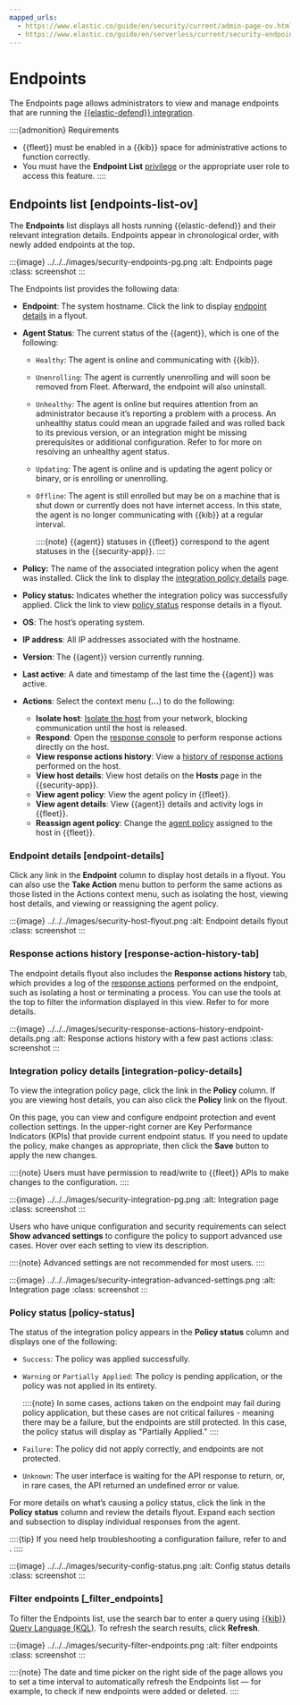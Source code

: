 ```yaml
---
mapped_urls:
  - https://www.elastic.co/guide/en/security/current/admin-page-ov.html
  - https://www.elastic.co/guide/en/serverless/current/security-endpoints-page.html
---
```


# Endpoints


The Endpoints page allows administrators to view and manage endpoints that are running the [{{elastic-defend}} integration](/solutions/security/configure-elastic-defend/install-elastic-defend.md).

::::{admonition} Requirements
* {{fleet}} must be enabled in a {{kib}} space for administrative actions to function correctly.
* You must have the **Endpoint List** [privilege](/solutions/security/configure-elastic-defend/elastic-defend-feature-privileges.md) or the appropriate user role to access this feature.
::::


## Endpoints list [endpoints-list-ov]

The **Endpoints** list displays all hosts running {{elastic-defend}} and their relevant integration details. Endpoints appear in chronological order, with newly added endpoints at the top.

:::{image} ../../../images/security-endpoints-pg.png
:alt: Endpoints page
:class: screenshot
:::

The Endpoints list provides the following data:

* **Endpoint**: The system hostname. Click the link to display [endpoint details](/solutions/security/manage-elastic-defend/endpoints.md#endpoint-details) in a flyout.
* **Agent Status**: The current status of the {{agent}}, which is one of the following:

    * `Healthy`: The agent is online and communicating with {{kib}}.
    * `Unenrolling`: The agent is currently unenrolling and will soon be removed from Fleet. Afterward, the endpoint will also uninstall.
    * `Unhealthy`: The agent is online but requires attention from an administrator because it’s reporting a problem with a process. An unhealthy status could mean an upgrade failed and was rolled back to its previous version, or an integration might be missing prerequisites or additional configuration. Refer to [](/troubleshoot/security/elastic-defend.md#ts-unhealthy-agent) for more on resolving an unhealthy agent status.
    * `Updating`: The agent is online and is updating the agent policy or binary, or is enrolling or unenrolling.
    * `Offline`: The agent is still enrolled but may be on a machine that is shut down or currently does not have internet access. In this state, the agent is no longer communicating with {{kib}} at a regular interval.

        ::::{note}
        {{agent}} statuses in {{fleet}} correspond to the agent statuses in the {{security-app}}.
        ::::

* **Policy:** The name of the associated integration policy when the agent was installed. Click the link to display the [integration policy details](/solutions/security/manage-elastic-defend/endpoints.md#integration-policy-details) page.
* **Policy status:** Indicates whether the integration policy was successfully applied. Click the link to view [policy status](/solutions/security/manage-elastic-defend/endpoints.md#policy-status) response details in a flyout.
* **OS**: The host’s operating system.
* **IP address**: All IP addresses associated with the hostname.
* **Version**: The {{agent}} version currently running.
* **Last active**: A date and timestamp of the last time the {{agent}} was active.
* **Actions**: Select the context menu (**…​**) to do the following:

    * **Isolate host**: [Isolate the host](/solutions/security/endpoint-response-actions/isolate-host.md) from your network, blocking communication until the host is released.
    * **Respond**: Open the [response console](/solutions/security/endpoint-response-actions.md) to perform response actions directly on the host.
    * **View response actions history**: View a [history of response actions](/solutions/security/manage-elastic-defend/endpoints.md#response-action-history-tab) performed on the host.
    * **View host details**: View host details on the **Hosts** page in the {{security-app}}.
    * **View agent policy**: View the agent policy in {{fleet}}.
    * **View agent details**: View {{agent}} details and activity logs in {{fleet}}.
    * **Reassign agent policy**: Change the [agent policy](asciidocalypse://docs/docs-content/docs/reference/ingestion-tools/fleet/agent-policy.md#apply-a-policy) assigned to the host in {{fleet}}.


### Endpoint details [endpoint-details]

Click any link in the **Endpoint** column to display host details in a flyout. You can also use the **Take Action** menu button to perform the same actions as those listed in the Actions context menu, such as isolating the host, viewing host details, and viewing or reassigning the agent policy.

:::{image} ../../../images/security-host-flyout.png
:alt: Endpoint details flyout
:class: screenshot
:::


### Response actions history [response-action-history-tab]

The endpoint details flyout also includes the **Response actions history** tab, which provides a log of the [response actions](/solutions/security/endpoint-response-actions.md) performed on the endpoint, such as isolating a host or terminating a process. You can use the tools at the top to filter the information displayed in this view. Refer to [](/solutions/security/endpoint-response-actions/response-actions-history.md) for more details.

:::{image} ../../../images/security-response-actions-history-endpoint-details.png
:alt: Response actions history with a few past actions
:class: screenshot
:::


### Integration policy details [integration-policy-details]

To view the integration policy page, click the link in the **Policy** column. If you are viewing host details, you can also click the **Policy** link on the flyout.

On this page, you can view and configure endpoint protection and event collection settings. In the upper-right corner are Key Performance Indicators (KPIs) that provide current endpoint status. If you need to update the policy, make changes as appropriate, then click the **Save** button to apply the new changes.

::::{note}
Users must have permission to read/write to {{fleet}} APIs to make changes to the configuration.
::::


:::{image} ../../../images/security-integration-pg.png
:alt: Integration page
:class: screenshot
:::

Users who have unique configuration and security requirements can select **Show advanced settings** to configure the policy to support advanced use cases. Hover over each setting to view its description.

::::{note}
Advanced settings are not recommended for most users.
::::


:::{image} ../../../images/security-integration-advanced-settings.png
:alt: Integration page
:class: screenshot
:::


### Policy status [policy-status]

The status of the integration policy appears in the **Policy status** column and displays one of the following:

* `Success`: The policy was applied successfully.
* `Warning` or `Partially Applied`: The policy is pending application, or the policy was not applied in its entirety.

    ::::{note}
    In some cases, actions taken on the endpoint may fail during policy application, but these cases are not critical failures - meaning there may be a failure, but the endpoints are still protected. In this case, the policy status will display as "Partially Applied."
    ::::

* `Failure`: The policy did not apply correctly, and endpoints are not protected.
* `Unknown`: The user interface is waiting for the API response to return, or, in rare cases, the API returned an undefined error or value.

For more details on what’s causing a policy status, click the link in the **Policy status** column and review the details flyout. Expand each section and subsection to display individual responses from the agent.

::::{tip}
If you need help troubleshooting a configuration failure, refer to [](/troubleshoot/security/elastic-defend.md#ts-unhealthy-agent) and [](/troubleshoot/ingest/fleet/common-problems.md).
::::


:::{image} ../../../images/security-config-status.png
:alt: Config status details
:class: screenshot
:::


### Filter endpoints [_filter_endpoints]

To filter the Endpoints list, use the search bar to enter a query using [{{kib}} Query Language (KQL)](/explore-analyze/query-filter/languages/kql.md). To refresh the search results, click **Refresh**.

:::{image} ../../../images/security-filter-endpoints.png
:alt: filter endpoints
:class: screenshot
:::

::::{note}
The date and time picker on the right side of the page allows you to set a time interval to automatically refresh the Endpoints list — for example, to check if new endpoints were added or deleted.
::::
